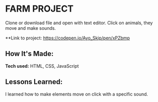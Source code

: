 # FARM PROJECT
Clone or download file and open with text editor. Click on animals, they move and make sounds.

**Link to project: https://codepen.io/Ayo_Skip/pen/xPZbmp


## How It's Made:


**Tech used:** HTML, CSS, JavaScript

## Lessons Learned:
I learned how to make elements move on click with a specific sound. 





